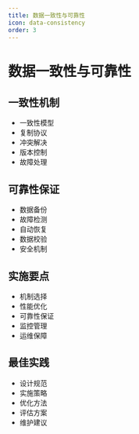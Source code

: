 ```yaml
---
title: 数据一致性与可靠性
icon: data-consistency
order: 3
---
```


# 数据一致性与可靠性

## 一致性机制
- 一致性模型
- 复制协议
- 冲突解决
- 版本控制
- 故障处理

## 可靠性保证
- 数据备份
- 故障检测
- 自动恢复
- 数据校验
- 安全机制

## 实施要点
- 机制选择
- 性能优化
- 可靠性保证
- 监控管理
- 运维保障

## 最佳实践
- 设计规范
- 实施策略
- 优化方法
- 评估方案
- 维护建议
